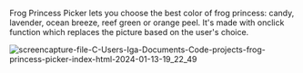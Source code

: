 Frog Princess Picker lets you choose the best color of frog princess: candy, lavender, ocean breeze, reef green or orange peel. It's made with onclick function which replaces the picture based on the user's choice.

![screencapture-file-C-Users-Iga-Documents-Code-projects-frog-princess-picker-index-html-2024-01-13-19_22_49](https://github.com/PolishCrow23/Frog-Princess-Picker/assets/139121607/a3283060-6ac6-4822-b1b8-15032d64b00e)
